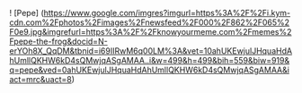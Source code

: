 ! [Pepe] (https://www.google.com/imgres?imgurl=https%3A%2F%2Fi.kym-cdn.com%2Fphotos%2Fimages%2Fnewsfeed%2F000%2F862%2F065%2F0e9.jpg&imgrefurl=https%3A%2F%2Fknowyourmeme.com%2Fmemes%2Fpepe-the-frog&docid=N-erYOh8X_QqDM&tbnid=i69IIRwM6q00LM%3A&vet=10ahUKEwjulJHquaHdAhUmllQKHW6kD4sQMwjqASgAMAA..i&w=499&h=499&bih=559&biw=919&q=pepe&ved=0ahUKEwjulJHquaHdAhUmllQKHW6kD4sQMwjqASgAMAA&iact=mrc&uact=8)
